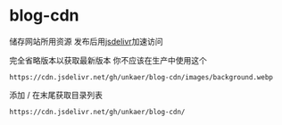 # blog-cdn
储存网站所用资源
发布后用[jsdelivr](https://www.jsdelivr.com/)加速访问

完全省略版本以获取最新版本
你不应该在生产中使用这个

    https://cdn.jsdelivr.net/gh/unkaer/blog-cdn/images/background.webp
添加 / 在末尾获取目录列表

    https://cdn.jsdelivr.net/gh/unkaer/blog-cdn/
